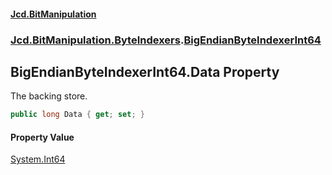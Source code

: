 ﻿#### [Jcd.BitManipulation](index.md 'index')

### [Jcd.BitManipulation.ByteIndexers](Jcd.BitManipulation.ByteIndexers.md 'Jcd.BitManipulation.ByteIndexers').[BigEndianByteIndexerInt64](Jcd.BitManipulation.ByteIndexers.BigEndianByteIndexerInt64.md 'Jcd.BitManipulation.ByteIndexers.BigEndianByteIndexerInt64')

## BigEndianByteIndexerInt64.Data Property

The backing store.

```csharp
public long Data { get; set; }
```

#### Property Value

[System.Int64](https://docs.microsoft.com/en-us/dotnet/api/System.Int64 'System.Int64')